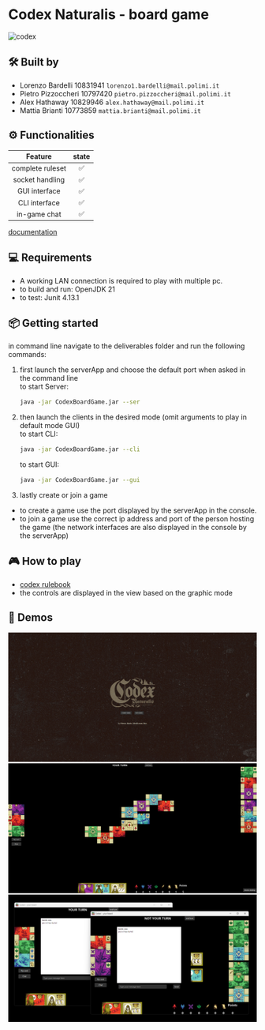# Codex Naturalis - board game
![codex](src/main/resources/graphics/CODEX_wallpaper_1080.jpg)

## 🛠️ Built by
- Lorenzo Bardelli 10831941 `lorenzo1.bardelli@mail.polimi.it` 
- Pietro Pizzoccheri 10797420 `pietro.pizzoccheri@mail.polimi.it` 
- Alex Hathaway 10829946 `alex.hathaway@mail.polimi.it` 
- Mattia Brianti 10773859 `mattia.brianti@mail.polimi.it` 

## ⚙️ Functionalities
|     Feature      | state |
|:----------------:|:-----:|
| complete ruleset |   ✅   |
| socket handling  |   ✅   |
|  GUI interface   |   ✅   |
|  CLI interface   |   ✅   |
|   in-game chat   |   ✅   |

[documentation](https://github.com/omgbarde/IS24-LB04/tree/master/deliverables)

## 💻 Requirements
- A working LAN connection is required to play with multiple pc.
- to build and run: OpenJDK 21
- to test: Junit 4.13.1

## 📦 Getting started
in command line navigate to the deliverables folder and run the following commands:
1. first launch the serverApp and choose the default port when asked in the command line\
   to start Server:
    ```sh
    java -jar CodexBoardGame.jar --ser
    ```
2. then launch the clients in the desired mode (omit arguments to play in default mode GUI)\
    to start CLI:
   
    ```sh
    java -jar CodexBoardGame.jar --cli
    ```
    
    to start GUI:
  
    ```sh
    java -jar CodexBoardGame.jar --gui
    ```
   
3. lastly create or join a game
  - to create a game use the port displayed by the serverApp in the console.
  - to join a game use the correct ip address and port of the person hosting the game (the network interfaces are also displayed in the console by the serverApp)

## 🎮 How to play
- [codex rulebook](src/main/resources/CODEX_Rulebook_IT.pdf)
- the controls are displayed in the view based on the graphic mode

## 📎 Demos
![home](src/main/resources/demos/homepage.png)
![gui_board](src/main/resources/demos/gui_board.png)
![gui_chat](src/main/resources/demos/gui_chat.png)

